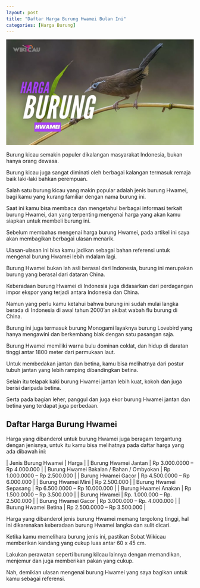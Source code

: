 ```yaml
---
layout: post
title: "Daftar Harga Burung Hwamei Bulan Ini"
categories: [Harga Burung]
---
```


![](/images/harga-burung-hwamei.webp)

Burung kicau semakin populer dikalangan masyarakat Indonesia, bukan hanya orang dewasa.

Burung kicau juga sangat diminati oleh berbagai kalangan termasuk remaja baik laki-laki bahkan perempuan.

Salah satu burung kicau yang makin popular adalah jenis burung Hwamei, bagi kamu yang kurang familiar dengan nama burung ini.

Saat ini kamu bisa membaca dan mengetahui berbagai informasi terkait burung Hwamei, dan yang terpenting mengenai harga yang akan kamu siapkan untuk membeli burung ini.

Sebelum membahas mengenai harga burung Hwamei, pada artikel ini saya akan membagikan berbagai ulasan menarik.

Ulasan-ulasan ini bisa kamu jadikan sebagai bahan referensi untuk mengenal burung Hwamei lebih mdalam lagi.

Burung Hwamei bukan lah asli berasal dari Indonesia, burung ini merupakan burung yang berasal dari dataran China.

Keberadaan burung Hwamei di Indonesia juga didasarkan dari perdagangan impor ekspor yang terjadi antara Indonesia dan China.

Namun yang perlu kamu ketahui bahwa burung ini sudah mulai langka berada di Indonesia di awal tahun 2000’an akibat wabah flu burung di China.

Burung ini juga termasuk burung Monogami layaknya burung Lovebird yang hanya mengawini dan berkembang biak dengan satu pasangan saja.

Burung Hwamei memiliki warna bulu dominan coklat, dan hidup di daratan tinggi antar 1800 meter dari permukaan laut.

Untuk membedakan jantan dan betina, kamu bisa melihatnya dari postur tubuh jantan yang lebih ramping dibandingkan betina.

Selain itu telapak kaki burung Hwamei jantan lebih kuat, kokoh dan juga berisi daripada betina.

Serta pada bagian leher, panggul dan juga ekor burung Hwamei jantan dan betina yang terdapat juga perbedaan.

## Daftar Harga Burung Hwamei

Harga yang dibanderol untuk burung Hwamei juga beragam tergantung dengan jenisnya, untuk itu kamu bisa melihatnya pada daftar harga yang ada dibawah ini:

| Jenis Burung Hwamei | Harga |
| Burung Hwamei Jantan | Rp 3.000.0000 – Rp 4.000.000 |
| Burung Hwamei Bakalan / Bahan / Ombyokan | Rp 1.000.0000 – Rp 2.500.000 |
| Burung Hwamei Gacor | Rp 4.500.0000 – Rp 6.000.000 |
| Burung Hwamei Mini | Rp 2.500.000 |
| Burung Hwamei Sepasang | Rp 6.500.0000 – Rp 10.000.000 |
| Burung Hwamei Anakan | Rp 1.500.0000 – Rp 3.500.000 |
| Burung Hwamei | Rp. 1.000.000 – Rp. 2.500.000 |
| Burung Hwamei Gacor | Rp 3.000.000 – Rp. 4.000.000 |
| Burung Hwamei Betina | Rp 2.500.0000 – Rp 3.500.000 |

Harga yang dibanderol jenis burung Hwamei memang tergolong tinggi, hal ini dikarenakan keberadaan burung Hwamei langka dan sulit dicari.

Ketika kamu memelihara burung jenis ini, pastikan Sobat Wikicau memberikan kandang yang cukup luas antar 60 x 45 cm.

Lakukan perawatan seperti burung kilcau lainnya dengan memandikan, menjemur dan juga memberikan pakan yang cukup.

Nah, demikian ulasan mengenai burung Hwamei yang saya bagikan untuk kamu sebagai referensi.